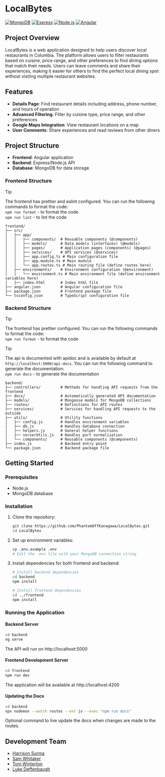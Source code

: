 # LocalBytes

[![MongoDB](https://img.shields.io/badge/MongoDB-47A248?style=for-the-badge&logo=mongodb&logoColor=white)](https://www.mongodb.com/)
[![Express](https://img.shields.io/badge/Express-000000?style=for-the-badge&logo=express&logoColor=white)](https://expressjs.com/)
[![Node.js](https://img.shields.io/badge/Node.js-339933?style=for-the-badge&logo=nodedotjs&logoColor=white)](https://nodejs.org/)
[![Angular](https://img.shields.io/badge/Angular-DD0031?style=for-the-badge&logo=angular&logoColor=white)](https://angular.io/)

## Project Overview


LocalBytes is a web application designed to help users discover local restaurants in Columbia. The platform allows users to filter restaurants based on cuisine, price range, and other preferences to find dining options that match their needs. Users can leave comments and share their experiences, making it easier for others to find the perfect local dining spot without visiting multiple restaurant websites.

## Features

- **Details Page**: Find restaurant details including address, phone number, and hours of operation
- **Advanced Filtering**: Filter by cuisine type, price range, and other preferences
- **Google Maps Integration**: View restaurant locations on a map
- **User Comments**: Share experiences and read reviews from other diners

## Project Structure

- **Frontend**: Angular application
- **Backend**: Express/Node.js API
- **Database**: MongoDB for data storage

### Frontend Structure

>[!TIP]
> The frontend has prettier and eslint configured. You can run the following commands to format the code:   
> `npm run format` - to format the code    
> `npm run lint` - to lint the code

```
frontend/
├── src/
│   ├── app/
│   │   ├── components/  # Reusable components (@components)
│   │   ├── models/      # Data models (interfaces) (@models)
│   │   ├── pages/       # Application pages (components) (@pages)
│   │   ├── services/    # API services (@services)
│   │   ├── app.config.ts # Main configuration file
│   │   ├── app.module.ts # Main module
│   │   └── app.routes.ts # Main routing file (define routes here)
│   ├── environments/    # Environment configuration (@environment)
│   │   └── environment.ts # Main environment file (define environment variables here)
│   ├── index.html       # Index html file
├── angular.json         # Angular configuration file
├── package.json         # Frontend package file
└── tsconfig.json        # TypeScript configuration file
```

### Backend Structure


>[!TIP]
> The frontend has prettier configured. You can run the following commands to format the code:   
> `npm run format` - to format the code    

>[!TIP]
> The api is documented with apidoc and is available by default at `http://localhost:5000/api-docs`. You can run the following command to generate the documentation:   
> `npm run docs` - to generate the documentation

```
backend/
├── controllers/         # Methods for handling API requests from the frontend
├── docs/                # Automatically generated API documentation
├── models/              # Mongoose models for MongoDB collections
├── routes/              # Definitions for API routes
├── services/            # Services for handling API requests to the outside
├── utils/               # Utility functions
│   ├── config.js        # Handles environment variables
|   ├── db.js            # Handles database connection
│   ├── helpers.js       # General helper functions
│   ├── serverUtils.js   # Handles port normalization
│   └── components/      # Reusable components (@components)
├── index.js             # Backend entry point
└── package.json         # Backend package file
```

## Getting Started

### Prerequisites

- Node.js
- MongoDB database

### Installation

1. Clone the repository:
    ```bash
    git clone https://github.com/PhantomOffKanagawa/LocalBytes.git
    cd LocalBytes
    ```

2. Set up environment variables:
    ```bash
    cp .env.example .env
    # Edit the .env file with your MongoDB connection string
    ```

3. Install dependencies for both frontend and backend:
    ```bash
    # Install backend dependencies
    cd backend
    npm install

    # Install frontend dependencies
    cd ../frontend
    npm install
    ```

### Running the Application

#### Backend Server
```bash
cd backend
ng serve
```
The API will run on http://localhost:5000

#### Frontend Development Server
```bash
cd frontend
npm run dev
```
The application will be available at http://localhost:4200

#### Updating the Docs

```bash
cd backend
npx nodemon --watch routes --ext js --exec "npm run docs"
```

Optional command to live update the docs when changes are made to the routes.

## Development Team

- [Harrison Surma](https://github.com/PhantomOffKanagawa)
- [Sam Whitaker](https://github.com/swhita6)
- [Tom Winterton](https://github.com/TWintertonIV)
- [Luke Deffenbaugh](https://github.com/Spidious)